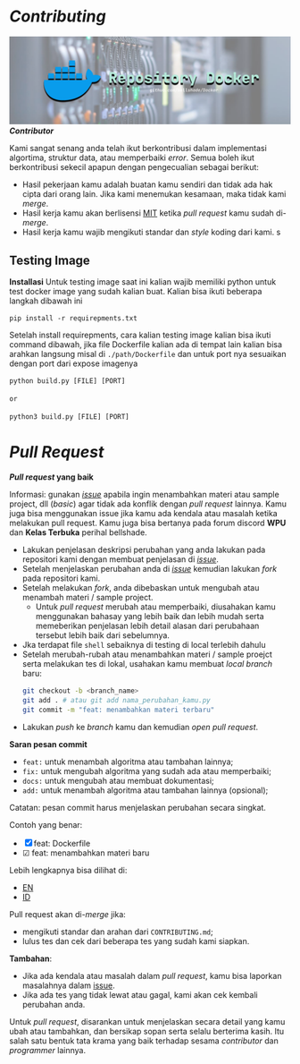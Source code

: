 # *Contributing*
![banner](.github/banner.png)
***Contributor***

Kami sangat senang anda telah ikut berkontribusi dalam implementasi algortima, struktur data, atau memperbaiki *error*.
Semua boleh ikut berkontribusi sekecil apapun dengan pengecualian sebagai berikut:

- Hasil pekerjaan kamu adalah buatan kamu sendiri dan tidak ada hak cipta dari orang lain. Jika kami menemukan kesamaan, maka tidak kami *merge*.
- Hasil kerja kamu akan berlisensi [MIT](LICENSE) ketika *pull request* kamu sudah di-*merge*.
- Hasil kerja kamu wajib mengikuti standar dan *style* koding dari kami.
s
## Testing Image
**Installasi**
Untuk testing image saat ini kalian wajib memiliki python untuk test docker image yang sudah kalian buat. Kalian bisa ikuti beberapa langkah dibawah ini 
```
pip install -r requirepments.txt
```
Setelah install requirepments, cara kalian testing image kalian bisa ikuti command dibawah, jika file Dockerfile kalian ada di tempat lain kalian bisa arahkan langsung misal di `./path/Dockerfile` dan untuk port nya sesuaikan dengan port dari expose imagenya
```console
python build.py [FILE] [PORT]

or

python3 build.py [FILE] [PORT]
```

# *Pull Request*

***Pull request* yang baik**

Informasi: gunakan [*issue*](https://github.com/bellshade/Docker/issues) apabila ingin menambahkan materi atau sample project, dll (*basic*) agar tidak ada konflik dengan *pull request* lainnya. Kamu juga bisa menggunakan issue jika kamu ada 
kendala atau masalah ketika melakukan pull request. Kamu juga bisa bertanya pada forum discord **WPU** dan **Kelas Terbuka** perihal bellshade.

- Lakukan penjelasan deskripsi perubahan yang anda lakukan pada repositori kami dengan membuat penjelasan di [*issue*](https://github.com/bellshade/Docker/issues).
- Setelah menjelaskan perubahan anda di [*issue*](https://github.com/bellshade/Docker/issues) kemudian lakukan *fork* pada repositori kami.
- Setelah melakukan *fork*, anda dibebaskan untuk mengubah atau menambah materi / sample project.
  - Untuk *pull request* merubah atau memperbaiki, diusahakan kamu menggunakan bahasay yang lebih baik dan lebih mudah serta memeberikan penjelasan lebih detail alasan dari perubahaan tersebut lebih baik dari sebelumnya.
- Jka terdapat file `shell` sebaiknya di testing di local terlebih dahulu
- Setelah merubah-rubah atau menambahkan materi / sample proejct serta melakukan tes di lokal, usahakan kamu membuat *local branch* baru:
  ```bash
  git checkout -b <branch_name>
  git add . # atau git add nama_perubahan_kamu.py
  git commit -m "feat: menambahkan materi terbaru"
  ```
- Lakukan *push* ke *branch* kamu dan kemudian *open pull request*.

**Saran pesan commit**

- `feat:` untuk menambah algoritma atau tambahan lainnya;
- `fix:` untuk mengubah algoritma yang sudah ada atau memperbaiki;
- `docs:` untuk mengubah atau membuat dokumentasi;
- `add:` untuk menambah algoritma atau tambahan lainnya (opsional);

Catatan: pesan commit harus menjelaskan perubahan secara singkat.

Contoh yang benar:
- &#9746; feat: Dockerfile
- &#9745; feat: menambahkan materi baru

Lebih lengkapnya bisa dilihat di:
- [EN](https://www.conventionalcommits.org/en/v1.0.0/)
- [ID](https://www.conventionalcommits.org/id/v1.0.0/)

Pull request akan di-*merge* jika:

- mengikuti standar dan arahan dari `CONTRIBUTING.md`;
- lulus tes dan cek dari beberapa tes yang sudah kami siapkan.

**Tambahan**:

- Jika ada kendala atau masalah dalam *pull request*, kamu bisa laporkan masalahnya dalam [issue](https://github.com/bellshade/Docker/issues).
- Jika ada tes yang tidak lewat atau gagal, kami akan cek kembali perubahan anda.

Untuk *pull request*, disarankan untuk menjelaskan secara detail yang kamu ubah atau tambahkan, dan bersikap sopan serta selalu berterima kasih. Itu salah satu bentuk tata krama yang baik terhadap sesama *contributor* dan *programmer* lainnya.
